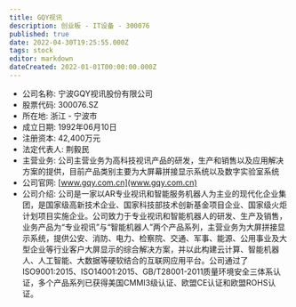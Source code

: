 ```yaml
---
title: GQY视讯
description: 创业板 - IT设备 - 300076
published: true
date: 2022-04-30T19:25:55.000Z
tags: stock
editor: markdown
dateCreated: 2022-01-01T00:00:00.000Z
---
```


- 公司名称: 宁波GQY视讯股份有限公司
- 股票代码: 300076.SZ
- 所在地: 浙江 - 宁波市
- 成立日期: 1992年06月10日
- 注册资本: 42,400万元
- 法定代表人: 荆毅民
- 主营业务: 公司主营业务为高科技视讯产品的研发，生产和销售以及应用解决方案的提供，目前产品类别主要为大屏幕拼接显示系统以及数字实验室系统
- 公司官网: [www.gqy.com.cn](www.gqy.com.cn)
- 公司介绍: 公司是一家以AR专业视讯和智能服务机器人为主业的现代化企业集团，是国家级高新技术企业、国家科技部技术创新基金项目企业、国家级火炬计划项目实施企业。公司致力于专业视讯和智能机器人的研发、生产及销售，业务产品为“专业视讯”与“智能机器人”两个产品系列，主营业务为大屏拼接显示系统，提供公安、消防、电力、检察院、交通、军事、能源、公用事业及大型企业等行业客户大屏显示的综合解决方案，并以此构建云计算、智能机器人、人工智能、大数据等硬软结合的互联网应用平台。公司通过了ISO9001:2015、ISO14001:2015、GB/T28001-2011质量环境安全三体系认证，多个产品系列已获得美国CMMI3级认证、欧盟CE认证和欧盟ROHS认证。


